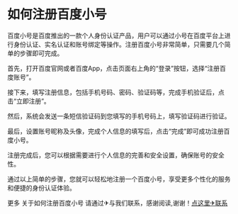 # 如何注册百度小号

百度小号是百度推出的一款个人身份认证产品，用户可以通过小号在百度平台上进行身份认证、实名认证和账号绑定等操作。注册百度小号非常简单，只需要几个简单的步骤即可完成。

首先，打开百度官网或者百度App，点击页面右上角的“登录”按钮，选择“注册百度账号”。

接下来，填写注册信息，包括手机号码、密码、验证码等，完成手机验证后，点击“立即注册”。

然后，系统会发送一条短信验证码到您填写的手机号码上，填写验证码进行验证。

最后，设置账号昵称及头像，完成个人信息的填写后，点击“完成”即可成功注册百度小号。

注册完成后，您可以根据需要进行个人信息的完善和安全设置，确保账号的安全性。

通过以上简单的步骤，您就可以轻松地注册一个百度小号，享受更多个性化的服务和便捷的身份认证体验。

更多 关于如何注册百度小号 请通过✈与我们联系，感谢阅读,谢谢！[点这里✈联系](https://add.k02.cc)